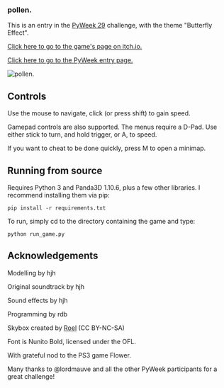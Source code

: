 ### pollen.

This is an entry in the [PyWeek 29](https://pyweek.org/29/) challenge, with the theme "Butterfly Effect".

[Click here to go to the game's page on itch.io.](https://rdb.itch.io/pollen)

[Click here to go to the PyWeek entry page.](https://pyweek.org/e/flowpow/)

![pollen.](https://raw.githubusercontent.com/rdb/pollen/fb66ec83b7752f791431ff197f9c6ec332d306c5/cover.gif)

## Controls

Use the mouse to navigate, click (or press shift) to gain speed.

Gamepad controls are also supported.  The menus require a D-Pad.  Use either stick to turn, and hold trigger, or A, to speed.

If you want to cheat to be done quickly, press M to open a minimap.

## Running from source

Requires Python 3 and Panda3D 1.10.6, plus a few other libraries.  I recommend installing them via pip:

```
pip install -r requirements.txt
```

To run, simply cd to the directory containing the game and type:
```
python run_game.py
```

## Acknowledgements

Modelling by hjh

Original soundtrack by hjh

Sound effects by hjh

Programming by rdb

Skybox created by [Roel](https://reije081.home.xs4all.nl/skyboxes/) (CC BY-NC-SA)

Font is Nunito Bold, licensed under the OFL.

With grateful nod to the PS3 game Flower.

Many thanks to @lordmauve and all the other PyWeek participants for a great challenge!
